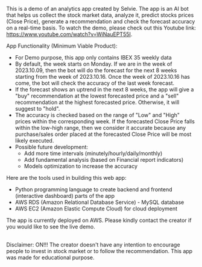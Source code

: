 This is a demo of an analytics app created by Selvie. The app is an AI bot that helps us collect the stock market data, analyze it, predict stocks prices (Close Price), generate a recommendation and check the forecast accuracy on a real-time basis. To watch the demo, please check out this Youtube link: https://www.youtube.com/watch?v=WiNauEPT55I.

App Functionality (Minimum Viable Product):
- For Demo purpose, this app only contains IBEX 35 weekly data
- By default, the week starts on Monday. If we are in the week of 2023.10.09, then the bot will do the forecast for the next 8 weeks starting from the week of 2023.10.16. Once the week of 2023.10.16 has come, the bot will check the accuracy of the last week forecast.
- If the forecast shows an uptrend in the next 8 weeks, the app will give a "buy" recommendation at the lowest forecasted price and a "sell" recommendation at the highest forecasted price. Otherwise, it will suggest to "hold".
- The accuracy is checked based on the range of "Low" and "High" prices within the corresponding week. If the forecasted Close Price falls within the low-high range, then we consider it accurate because any purchase/sales order placed at the forecasted Close Price will be most likely executed.
- Possible future development:
    - Add more time intervals (minutely/hourly/daily/monthly)
    - Add fundamental analysis (based on Financial report indicators)
    - Models optimization to increase the accuracy

Here are the tools used in building this web app:
- Python programming language to create backend and frontend (interactive dashboard) parts of the app
- AWS RDS (Amazon Relational Database Service) - MySQL database
- AWS EC2 (Amazon Elastic Compute Cloud) for cloud deployment

The app is currently deployed on AWS. Please kindly contact the creator if you would like to see the live demo.

<br>Disclaimer: ON!!! The creator doesn't have any intention to encourage people to invest in stock market or to follow the recommendation. This app was made for educational purpose.
